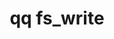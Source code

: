 ---
category: fs
command: fs_write
keywords: qq, qq_cli, fs_write
optional_options:
- alternate: []
  help: File path
  name: --path
  required: false
- alternate: []
  help: File ID
  name: --id
  required: false
- alternate: []
  help: Stream ID
  name: --stream-id
  required: false
- alternate: []
  help: Stream name
  name: --stream-name
  required: false
- alternate: []
  help: Create file before writing. Fails if exists or is used with stream identifiers.
  name: --create
  required: false
- alternate: []
  help: Offset at which to write data. If not specified, the existing contents of
    the file will be replaced with the given contents.
  name: --offset
  required: false
- alternate: []
  help: File data to send
  name: --file
  required: false
- alternate: []
  help: Write file from stdin
  name: --stdin
  required: false
permalink: /qq-cli-command-guide/fs/fs_write.html
positional_options: []
sidebar: qq_cli_command_reference_sidebar
summary: This section explains how to use the <code>qq fs_write</code> command.
synopsis: Write data to an object
title: qq fs_write
usage: "qq fs_write [-h] (--path PATH | --id ID)\n    [--stream-id STREAM_ID | --stream-name\
  \ STREAM_NAME | --create] [--offset OFFSET]\n    [--file FILE] [--stdin]"

---